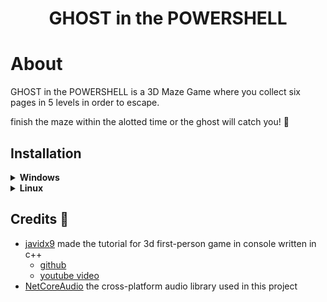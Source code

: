 <h1 align=center>GHOST in the POWERSHELL</h1>

# About
GHOST in the POWERSHELL is a 3D Maze Game where you collect six pages in 5 levels in order to escape.

finish the maze within the alotted time or the ghost will catch you! 👻

## Installation

<details>
<summary><b>Windows</b></summary>

  ⚠️ UNDER CONSTRUCTION ⚠️

</details>

<details>
<summary><b>Linux</b></summary>

  ⚠️ UNDER CONSTRUCTION ⚠️

</details>

## Credits 🎉
- [javidx9](https://www.youtube.com/@javidx9) made the tutorial for 3d first-person game in console written in c++
    - [github](https://github.com/OneLoneCoder/CommandLineFPS)
    - [youtube video](https://www.youtube.com/watch?v=xW8skO7MFYw)
- [NetCoreAudio](https://github.com/mobiletechtracker/NetCoreAudio) the cross-platform audio library used in this project

